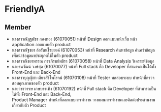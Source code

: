 # FriendlyA


## Member
- นางสาวณัฏฐพัชร กองทอง (61070051) หน้าที่ Design ออกแบบหน้าเว็บ หน้า application ออกแบบตัว product <br />
- นางสาวณัฐชยา ล้อรัตนไชยยงค์ (61070053) หน้าที่  Research ค้นหาข้อมูล ค้นคว้าข้อมูล เพื่อนำข้อมูลมาประยุกต์ใช้ในตัว product <br />
- นางสาวณิชยาพรรณ กรรภิรมย์พชิรา (61070058) หน้าที่  Data Analysis วิเคราะห์ข้อมูล <br />
- นายธนวัฒน์ วงษ์สุด (61070077) หน้าที่  Full stack คือ Developer ที่สามารถเป็นได้ทั้ง Front-End และ Back-End <br />
- นางสาวบุญญิสา เลียวสิริไพโรจน์ (61070108) หน้าที่  Tester ทดสอบระบบ ทำหน้าที่ตรวจสอบคุณภาพของตัว product <br />
- นายวชรวรรษ เกษบรรเทิง (61070192) หน้าที่  Full stack คือ Developer ที่สามารถเป็นได้ทั้ง Front-End และ Back-End,   <br />
Product Manager ทำหน้าที่ออกแบบการทำงาน วางแผนการทำงานและติดต่อประสานงานเกี่ยวกับตัว Product

